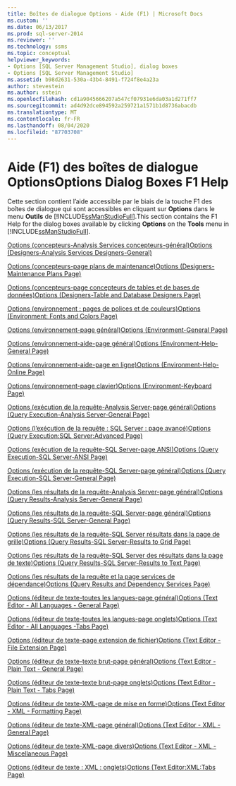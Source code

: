```yaml
---
title: Boîtes de dialogue Options - Aide (F1) | Microsoft Docs
ms.custom: ''
ms.date: 06/13/2017
ms.prod: sql-server-2014
ms.reviewer: ''
ms.technology: ssms
ms.topic: conceptual
helpviewer_keywords:
- Options [SQL Server Management Studio], dialog boxes
- Options [SQL Server Management Studio]
ms.assetid: b98d2631-530a-43b4-8491-f724f8e4a23a
author: stevestein
ms.author: sstein
ms.openlocfilehash: cd1a9045666207a547cf07931e6da03a1d271ff7
ms.sourcegitcommit: ad4d92dce894592a259721a1571b1d8736abacdb
ms.translationtype: MT
ms.contentlocale: fr-FR
ms.lasthandoff: 08/04/2020
ms.locfileid: "87703708"
---
```

# <a name="options-dialog-boxes-f1-help"></a><span data-ttu-id="5dcd2-102">Aide (F1) des boîtes de dialogue Options</span><span class="sxs-lookup"><span data-stu-id="5dcd2-102">Options Dialog Boxes F1 Help</span></span>
  <span data-ttu-id="5dcd2-103">Cette section contient l’aide accessible par le biais de la touche F1 des boîtes de dialogue qui sont accessibles en cliquant sur **Options** dans le menu **Outils** de [!INCLUDE[ssManStudioFull](../../includes/ssmanstudiofull-md.md)].</span><span class="sxs-lookup"><span data-stu-id="5dcd2-103">This section contains the F1 Help for the dialog boxes available by clicking **Options** on the **Tools** menu in [!INCLUDE[ssManStudioFull](../../includes/ssmanstudiofull-md.md)].</span></span>  
  
 [<span data-ttu-id="5dcd2-104">Options &#40;concepteurs-Analysis Services concepteurs-général&#41;</span><span class="sxs-lookup"><span data-stu-id="5dcd2-104">Options &#40;Designers-Analysis Services Designers-General&#41;</span></span>](options-designers-analysis-services-designers-general.md)  
  
 [<span data-ttu-id="5dcd2-105">Options &#40;concepteurs-page plans de maintenance&#41;</span><span class="sxs-lookup"><span data-stu-id="5dcd2-105">Options &#40;Designers-Maintenance Plans Page&#41;</span></span>](options-designers-maintenance-plans-page.md)  
  
 [<span data-ttu-id="5dcd2-106">Options &#40;concepteurs-page concepteurs de tables et de bases de données&#41;</span><span class="sxs-lookup"><span data-stu-id="5dcd2-106">Options &#40;Designers-Table and Database Designers Page&#41;</span></span>](options-designers-table-and-database-designers-page.md)  
  
 [<span data-ttu-id="5dcd2-107">Options &#40;environnement : pages de polices et de couleurs&#41;</span><span class="sxs-lookup"><span data-stu-id="5dcd2-107">Options &#40;Environment: Fonts and Colors Page&#41;</span></span>](options-environment-fonts-and-colors-page.md)  
  
 [<span data-ttu-id="5dcd2-108">Options &#40;environnement-page général&#41;</span><span class="sxs-lookup"><span data-stu-id="5dcd2-108">Options &#40;Environment-General Page&#41;</span></span>](../../integration-services/general-page-of-integration-services-designers-options.md)  
  
 [<span data-ttu-id="5dcd2-109">Options &#40;environnement-aide-page général&#41;</span><span class="sxs-lookup"><span data-stu-id="5dcd2-109">Options &#40;Environment-Help-General Page&#41;</span></span>](options-environment-help-general-page.md)  
  
 [<span data-ttu-id="5dcd2-110">Options &#40;environnement-aide-page en ligne&#41;</span><span class="sxs-lookup"><span data-stu-id="5dcd2-110">Options &#40;Environment-Help-Online Page&#41;</span></span>](options-environment-help-online-page.md)  
  
 [<span data-ttu-id="5dcd2-111">Options &#40;environnement-page clavier&#41;</span><span class="sxs-lookup"><span data-stu-id="5dcd2-111">Options &#40;Environment-Keyboard Page&#41;</span></span>](options-environment-keyboard-page.md)  
  
 [<span data-ttu-id="5dcd2-112">Options &#40;exécution de la requête-Analysis Server-page général&#41;</span><span class="sxs-lookup"><span data-stu-id="5dcd2-112">Options &#40;Query Execution-Analysis Server-General Page&#41;</span></span>](../../database-engine/options-query-execution-analysis-server-general-page.md)  
  
 [<span data-ttu-id="5dcd2-113">Options &#40;l’exécution de la requête : SQL Server : page avancé&#41;</span><span class="sxs-lookup"><span data-stu-id="5dcd2-113">Options &#40;Query Execution:SQL Server:Advanced Page&#41;</span></span>](../../database-engine/options-query-execution-sql-server-advanced-page.md)  
  
 [<span data-ttu-id="5dcd2-114">Options &#40;exécution de la requête-SQL Server-page ANSI&#41;</span><span class="sxs-lookup"><span data-stu-id="5dcd2-114">Options &#40;Query Execution-SQL Server-ANSI Page&#41;</span></span>](../../database-engine/options-query-execution-sql-server-ansi-page.md)  
  
 [<span data-ttu-id="5dcd2-115">Options &#40;exécution de la requête-SQL Server-page général&#41;</span><span class="sxs-lookup"><span data-stu-id="5dcd2-115">Options &#40;Query Execution-SQL Server-General Page&#41;</span></span>](../../database-engine/options-query-execution-sql-server-general-page.md)  
  
 [<span data-ttu-id="5dcd2-116">Options &#40;les résultats de la requête-Analysis Server-page général&#41;</span><span class="sxs-lookup"><span data-stu-id="5dcd2-116">Options &#40;Query Results-Analysis Server-General Page&#41;</span></span>](../../database-engine/options-query-results-analysis-server-general-page.md)  
  
 [<span data-ttu-id="5dcd2-117">Options &#40;les résultats de la requête-SQL Server-page général&#41;</span><span class="sxs-lookup"><span data-stu-id="5dcd2-117">Options &#40;Query Results-SQL Server-General Page&#41;</span></span>](../../database-engine/options-query-results-sql-server-general-page.md)  
  
 [<span data-ttu-id="5dcd2-118">Options &#40;les résultats de la requête-SQL Server résultats dans la page de grille&#41;</span><span class="sxs-lookup"><span data-stu-id="5dcd2-118">Options &#40;Query Results-SQL Server-Results to Grid Page&#41;</span></span>](../../database-engine/options-query-results-sql-server-results-to-grid-page.md)  
  
 [<span data-ttu-id="5dcd2-119">Options &#40;les résultats de la requête-SQL Server des résultats dans la page de texte&#41;</span><span class="sxs-lookup"><span data-stu-id="5dcd2-119">Options &#40;Query Results-SQL Server-Results to Text Page&#41;</span></span>](../../database-engine/options-query-results-sql-server-results-to-text-page.md)  
  
 [<span data-ttu-id="5dcd2-120">Options &#40;les résultats de la requête et la page services de dépendance&#41;</span><span class="sxs-lookup"><span data-stu-id="5dcd2-120">Options &#40;Query Results and Dependency Services Page&#41;</span></span>](../../database-engine/options-query-results-and-dependency-services-page.md)  
  
 [<span data-ttu-id="5dcd2-121">Options &#40;éditeur de texte-toutes les langues-page général&#41;</span><span class="sxs-lookup"><span data-stu-id="5dcd2-121">Options &#40;Text Editor - All Languages - General Page&#41;</span></span>](../../database-engine/options-text-editor-all-languages-general-page.md)  
  
 [<span data-ttu-id="5dcd2-122">Options &#40;éditeur de texte-toutes les langues-page onglets&#41;</span><span class="sxs-lookup"><span data-stu-id="5dcd2-122">Options &#40;Text Editor - All Languages -Tabs Page&#41;</span></span>](../../database-engine/options-text-editor-all-languages-tabs-page.md)  
  
 [<span data-ttu-id="5dcd2-123">Options &#40;éditeur de texte-page extension de fichier&#41;</span><span class="sxs-lookup"><span data-stu-id="5dcd2-123">Options &#40;Text Editor - File Extension Page&#41;</span></span>](../../database-engine/options-text-editor-file-extension-page.md)  
  
 [<span data-ttu-id="5dcd2-124">Options &#40;éditeur de texte-texte brut-page général&#41;</span><span class="sxs-lookup"><span data-stu-id="5dcd2-124">Options &#40;Text Editor - Plain Text - General Page&#41;</span></span>](../../database-engine/options-text-editor-plain-text-general-page.md)  
  
 [<span data-ttu-id="5dcd2-125">Options &#40;éditeur de texte-texte brut-page onglets&#41;</span><span class="sxs-lookup"><span data-stu-id="5dcd2-125">Options &#40;Text Editor - Plain Text - Tabs Page&#41;</span></span>](../../database-engine/options-text-editor-plain-text-tabs-page.md)  
  
 [<span data-ttu-id="5dcd2-126">Options &#40;éditeur de texte-XML-page de mise en forme&#41;</span><span class="sxs-lookup"><span data-stu-id="5dcd2-126">Options &#40;Text Editor - XML - Formatting Page&#41;</span></span>](../../database-engine/options-text-editor-xml-formatting-page.md)  
  
 [<span data-ttu-id="5dcd2-127">Options &#40;éditeur de texte-XML-page général&#41;</span><span class="sxs-lookup"><span data-stu-id="5dcd2-127">Options &#40;Text Editor - XML - General Page&#41;</span></span>](../../database-engine/options-text-editor-xml-general-page.md)  
  
 [<span data-ttu-id="5dcd2-128">Options &#40;éditeur de texte-XML-page divers&#41;</span><span class="sxs-lookup"><span data-stu-id="5dcd2-128">Options &#40;Text Editor - XML - Miscellaneous Page&#41;</span></span>](../../database-engine/options-text-editor-xml-miscellaneous-page.md)  
  
 [<span data-ttu-id="5dcd2-129">Options &#40;éditeur de texte : XML : onglets&#41;</span><span class="sxs-lookup"><span data-stu-id="5dcd2-129">Options &#40;Text Editor:XML:Tabs Page&#41;</span></span>](../../database-engine/options-text-editor-xml-tabs-page.md)  
  
  
